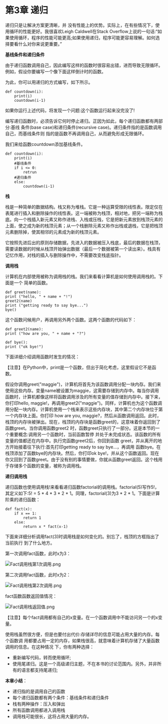 # 第3章 递归

递归只是让解决方案更清晰，并 没有性能上的优势。实际上，在有些情况下，使用循环的性能更好。我很喜欢Leigh Caldwell在Stack Overflow上说的一句话:“如果使用循环，程序的性能可能更高;如果使用递归，程序可能更容易理解。如何选择要看什么对你来说更重要。”

**基线条件和递归条件**

由于递归函数调用自己，因此编写这样的函数时很容易出错，进而导致无限循环。例如，假设你要编写一个像下面这样倒计时的函数。

为此，你可以用递归的方式编写，如下所示。

```
def countdown(i):
    print(i)
    countdown(i-1)
```

如果你运行上述代码，将发现一个问题:这个函数运行起来没完没了!

编写递归函数时，必须告诉它何时停止递归。正因为如此，每个递归函数都有两部分:基线 条件(base case)和递归条件(recursive case)。递归条件指的是函数调用自己，而基线条件则 指的是函数不再调用自己，从而避免形成无限循环。

我们来给函数countdown添加基线条件。

```
def countdown(i):
    print(i)
    #基线条件
    if i <= 0:
        retrun
    #递归条件
    else:
        countdown(i-1)
```

**栈**

栈是一种简单的数据结构。栈又称为堆栈。它是一种运算受限的线性表。限定仅在表尾进行插入和删除操作的线性表。这一端被称为栈顶，相对地，把另一端称为栈底。向一个栈插入新元素又称作进栈、入栈或压栈，它是把新元素放到栈顶元素的上面，使之成为新的栈顶元素；从一个栈删除元素又称作出栈或退栈，它是把栈顶元素删除掉，使其相邻的元素成为新的栈顶元素。

它按照先进后出的原则存储数据，先进入的数据被压入栈底，最后的数据在栈顶，需要读数据的时候从栈顶开始弹出数据（最后一个数据被第一个读出来）。栈具有记忆作用，对栈的插入与删除操作中，不需要改变栈底指针。

**调用栈**

计算机在内部使用被称为调用栈的栈。我们来看看计算机是如何使用调用栈的。下面是一个 简单的函数。

```
def greet(name):
print ("hello, " + name + "!")
greet2(name)
print ("getting ready to say bye...") 
bye()
```

这个函数问候用户，再调用另外两个函数。这两个函数的代码如下：

```
def greet2(name):
print ("how are you, " + name + "?")

def bye():
print ("ok bye!")
```

下面详细介绍调用函数时发生的情况：

【注意】在Python中，print是一个函数，但出于简化考虑，这里假设它不是函数。

假设你调用greet("maggie")，计算机将首先为该函数调用分配一块内存。我们来使用这些内存。变量name被设置为maggie，这需要存储到内存中。每当你调用函数时，计算机都像这样将函数调用涉及的所有变量的值存储到内存中。接下来， 你打印hello, maggie!，再调用greet2("maggie")。同样，计算机也为这个函数调用分配一块内存。计算机使用一个栈来表示这些内存块，其中第二个内存块位于第一个内存块上面。你打印 how are you, maggie?，然后从函数调用返回。此时，栈顶的内存块被弹出。现在，栈顶的内存块是函数greet的，这意味着你返回到了函数greet。当你调用函数greet2 时，函数greet只执行了一部分。这是本节的一个重要概念:调用另一个函数时，当前函数暂停 并处于未完成状态。该函数的所有变量的值都还在内存中。执行完函数greet2后，你回到函数 greet，并从离开的地方开始接着往下执行:首先打印getting ready to say bye...，再调用 函数bye。在栈顶添加了函数bye的内存块。然后，你打印ok bye!，并从这个函数返回。现在你又回到了函数greet。由于没有别的事情要做，你就从函数greet返回。这个栈用于存储多个函数的变量，被称为调用栈。

**递归调用栈**

递归函数也使用调用栈!来看看递归函数factorial的调用栈。factorial(5)写作5!，其定义如下:5! = 5 * 4 * 3 * 2 * 1。同理，factorial(3)为3 * 2 * 1。下面是计算阶乘的递归函数：

```
def fact(x): 
    if x == 1: 
        return 1
    else:
        return x * fact(x-1)
```

下面来详细分析调用fact(3)时调用栈是如何变化的。别忘了，栈顶的方框指出了当前执行 到了什么地方。

第一次调用fact函数，此时x为3：

![Fact调用栈第1次调用.png](https://upload-images.jianshu.io/upload_images/4164292-bbef99255aa463c3.png?imageMogr2/auto-orient/strip%7CimageView2/2/w/1240)

第二次调用fact函数，此时x为2：

![Fact调用栈第2次调用.png](https://upload-images.jianshu.io/upload_images/4164292-e2dc395c3aa1d1ce.png?imageMogr2/auto-orient/strip%7CimageView2/2/w/1240)

fact函数函数返回值情况：

![Fact调用栈返回值.png](https://upload-images.jianshu.io/upload_images/4164292-f0cf42cd019e04d7.png?imageMogr2/auto-orient/strip%7CimageView2/2/w/1240)

【注意】每个fact调用都有自己的x变量。在一个函数调用中不能访问另一个的x变量。


使用栈虽然很方便，但是也要付出代价:存储详尽的信息可能占用大量的内存。每个函数调 用都要占用一定的内存，如果栈很高，就意味着计算机存储了大量函数调用的信息。在这种情况 下，你有两种选择：

* 重新编写代码，转而使用循环;
* 使用尾递归。这是一个高级递归主题，不在本书的讨论范围内。另外，并非所有的语言都支持尾递归;


**本章小结**：

* 递归指的是调用自己的函数
* 每个递归函数都有两个条件：基线条件和递归条件
* 栈有两种操作：压入和弹出
* 所有函数调用都进入调用栈
* 调用栈可能很长，这将占用大量的内存。











